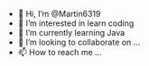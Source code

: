 - 👋 Hi, I’m @Martin6319
- 👀 I’m interested in  learn coding
- 🌱 I’m currently learning Java
- 💞️ I’m looking to collaborate on ...
- 📫 How to reach me ...

<!---
Martin6319/Martin6319 is a ✨ special ✨ repository because its `README.md` (this file) appears on your GitHub profile.
You can click the Preview link to take a look at your changes.
--->
